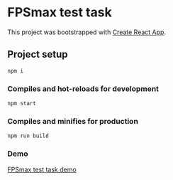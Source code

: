 # FPSmax test task

This project was bootstrapped with [Create React App](https://github.com/facebook/create-react-app).

## Project setup
```
npm i
```

### Compiles and hot-reloads for development
```
npm start
```

### Compiles and minifies for production
```
npm run build
```

### Demo
[FPSmax test task demo](https://github.com/facebook/create-react-app)
